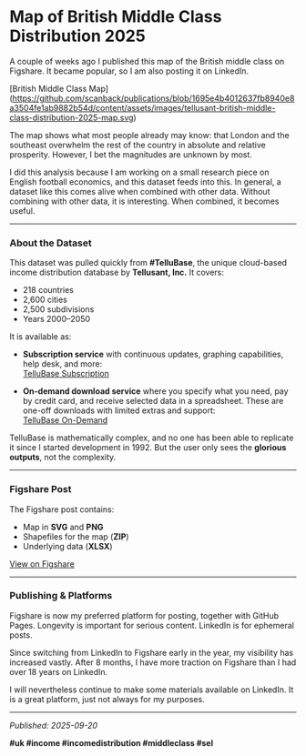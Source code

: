 # Map of British Middle Class Distribution 2025

A couple of weeks ago I published this map of the British middle class on Figshare. It became popular, so I am also posting it on LinkedIn.

[British Middle Class Map]
(https://github.com/scanback/publications/blob/1695e4b4012637fb8940e8a3504fe1ab9882b54d/content/assets/images/tellusant-british-middle-class-distribution-2025-map.svg)

The map shows what most people already may know: that London and the southeast overwhelm the rest of the country in absolute and relative prosperity. However, I bet the magnitudes are unknown by most.

I did  this analysis because I am working on a small research piece on English football economics, and this dataset feeds into this. In general, a dataset like this comes alive when combined with other data. Without combining with other data, it is interesting. When combined, it becomes useful.

---

### About the Dataset

This dataset was pulled quickly from **#TelluBase**, the unique cloud-based income distribution database by **Tellusant, Inc.** It covers:

- 218 countries  
- 2,600 cities  
- 2,500 subdivisions  
- Years 2000–2050  

It is available as:

- **Subscription service** with continuous updates, graphing capabilities, help desk, and more:  
  [TelluBase Subscription](https://tellubase.telluplan.com) 


- **On-demand download service** where you specify what you need, pay by credit card, and receive selected data in a spreadsheet. These are one-off downloads with limited extras and support:  
  [TelluBase On-Demand](https://tellubase.com)

TelluBase is mathematically complex, and no one has been able to replicate it since I started development in 1992. But the user only sees the **glorious outputs**, not the complexity.

---

### Figshare Post

The Figshare post contains:

- Map in **SVG** and **PNG**  
- Shapefiles for the map (**ZIP**)  
- Underlying data (**XLSX**)  

[View on Figshare](https://figshare.com/authors/Staffan_Canback/20547296)

---

### Publishing & Platforms

Figshare is now my preferred platform for posting, together with GitHub Pages. Longevity is important for serious content. LinkedIn is for ephemeral posts.  

Since switching from LinkedIn to Figshare early in the year, my visibility has increased vastly. After 8 months, I have more traction on Figshare than I had over 18 years on LinkedIn.

I will nevertheless continue to make some materials available on LinkedIn. It is a great platform, just not always for my purposes.

---

*Published: 2025-09-20*  

**#uk #income #incomedistribution #middleclass #sel**
